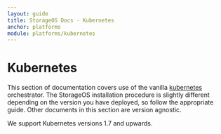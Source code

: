 ```yaml
---
layout: guide
title: StorageOS Docs - Kubernetes
anchor: platforms
module: platforms/kubernetes
---
```


# Kubernetes

This section of documentation covers use of the vanilla [kubernetes](https://kubernetes.io/) orchestrator. The StorageOS installation procedure is slightly different depending on the version you have deployed, so follow the appropriate guide. Other documents in this section are version agnostic.

We support Kubernetes versions 1.7 and upwards.
